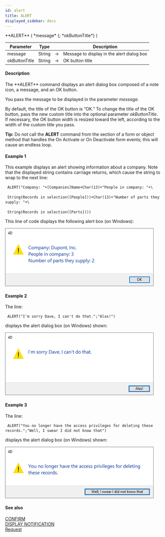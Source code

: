 ```yaml
---
id: alert
title: ALERT
displayed_sidebar: docs
---
```


<!--REF #_command_.ALERT.Syntax-->**ALERT** ( *message* {; *okButtonTitle*} )<!-- END REF-->
<!--REF #_command_.ALERT.Params-->
| Parameter | Type |  | Description |
| --- | --- | --- | --- |
| message | String | -> | Message to display in the alert dialog box |
| okButtonTitle | String | -> | OK button title |

<!-- END REF-->

#### Description 

<!--REF #_command_.ALERT.Summary-->The **ALERT** command displays an alert dialog box composed of a note icon, a message, and an OK button.<!-- END REF--> 

You pass the message to be displayed in the parameter *message*. 

By default, the title of the OK button is “OK.” To change the title of the OK button, pass the new custom title into the optional parameter *okButtonTitle*. If necessary, the OK button width is resized toward the left, according to the width of the custom title you pass.

**Tip:** Do not call the **ALERT** command from the section of a form or object method that handles the On Activate or On Deactivate form events; this will cause an endless loop.

#### Example 1 

This example displays an alert showing information about a company. Note that the displayed string contains carriage returns, which cause the string to wrap to the next line:

```4d
 ALERT("Company: "+[Companies]Name+Char(13)+"People in company: "+\

 String(Records in selection([People]))+Char(13)+"Number of parts they supply: "+\

 String(Records in selection([Parts])))
```

This line of code displays the following alert box (on Windows):

![](../assets/en/Commands/pict4224938.en.png)

#### Example 2 

The line:

```4d
 ALERT("I'm sorry Dave, I can't do that.";"Alas!")
```

displays the alert dialog box (on Windows) shown:

![](../assets/en/Commands/pict4224959.en.png)

#### Example 3 

The line:

```4d
 ALERT("You no longer have the access privileges for deleting these records.";"Well, I swear I did not know that")
```

displays the alert dialog box (on Windows) shown:

![](../assets/en/Commands/pict4224968.en.png)

#### See also 
[CONFIRM](confirm.md)  
[DISPLAY NOTIFICATION](display-notification.md)  
[Request](request.md)  